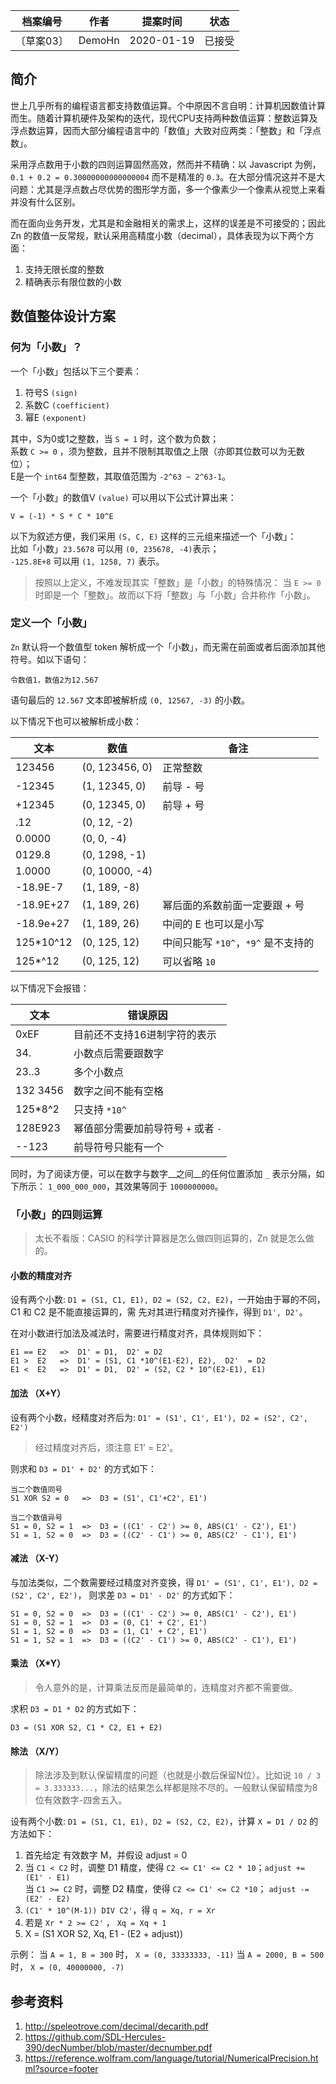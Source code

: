 | 档案编号| 作者| 提案时间 | 状态 |
|:----:|:----:|:----:|:----:|
|〔草案03〕| DemoHn | 2020-01-19| 已接受 |

## 简介

世上几乎所有的编程语言都支持数值运算。个中原因不言自明：计算机因数值计算而生。随着计算机硬件及架构的迭代，现代CPU支持两种数值运算：整数运算及浮点数运算，因而大部分编程语言中的「数值」大致对应两类：「整数」和「浮点数」。

采用浮点数用于小数的四则运算固然高效，然而并不精确：以 Javascript 为例， `0.1 + 0.2 = 0.30000000000000004` 而不是精准的 `0.3`。在大部分情况这并不是大问题：尤其是浮点数占尽优势的图形学方面，多一个像素少一个像素从视觉上来看并没有什么区别。

而在面向业务开发，尤其是和金融相关的需求上，这样的误差是不可接受的；因此 Zn 的数值一反常规，默认采用高精度小数（decimal），具体表现为以下两个方面：

1. 支持无限长度的整数
2. 精确表示有限位数的小数

## 数值整体设计方案

### 何为「小数」？

一个「小数」包括以下三个要素：
1. 符号S `(sign)`
2. 系数C `(coefficient)`
3. 幂E `(exponent)`

其中，S为0或1之整数，当 `S = 1` 时，这个数为负数；  
    系数 `C >= 0` ，须为整数，且并不限制其取值之上限（亦即其位数可以为无数位）；  
    E是一个 `int64` 型整数，其取值范围为 `-2^63 ~ 2^63-1`。   

一个「小数」的数值V `(value)` 可以用以下公式计算出来：
```
V = (-1) * S * C * 10^E
```

以下为叙述方便，我们采用 `(S, C, E)` 这样的三元组来描述一个「小数」：  
比如「小数」`23.5678` 可以用 `(0, 235678, -4)`表示；  
`-125.8E+8` 可以用 `(1, 1258, 7)` 表示。

> 按照以上定义，不难发现其实「整数」是「小数」的特殊情况： 当 `E >= 0` 时即是一个「整数」。故而以下将「整数」与「小数」合并称作「小数」。

### 定义一个「小数」

`Zn` 默认将一个数值型 token 解析成一个「小数」，而无需在前面或者后面添加其他符号。如以下语句：

```
令数值1，数值2为12.567
```
语句最后的 `12.567` 文本即被解析成 `(0, 12567, -3)` 的小数。

以下情况下也可以被解析成小数：

|  文本 |      数值     |   备注  |
| ------ | ------------- | --------- |
| 123456 | (0, 123456, 0)| 正常整数 |
| -12345 | (1, 12345, 0)| 前导 - 号 |
| +12345 | (0, 12345, 0)| 前导 + 号 |
| .12 | (0, 12, -2)|
| 0.0000 | (0, 0, -4)|
| 0129.8 | (0, 1298, -1) |
| 1.0000 | (0, 10000, -4) |
| -18.9E-7 | (1, 189, -8) |
| -18.9E+27 | (1, 189, 26) | 幂后面的系数前面一定要跟 + 号 |
| -18.9e+27 | (1, 189, 26) | 中间的 E 也可以是小写 |
| 125*10^12 | (0, 125, 12) | 中间只能写 `*10^`，`*9^` 是不支持的 |
| 125*^12 | (0, 125, 12) | 可以省略 `10` |

以下情况下会报错：

| 文本 | 错误原因 |
| ------ | ------------- |
| 0xEF | 目前还不支持16进制字符的表示 |
| 34. | 小数点后需要跟数字 |
| 23..3 | 多个小数点 |
| 132 3456 | 数字之间不能有空格 |
| 125*8^2 | 只支持 `*10^` |
| 128E923| 幂值部分需要加前导符号 `+` 或者 `-` |
| --123 | 前导符号只能有一个 |

同时，为了阅读方便，可以在数字与数字__之间__的任何位置添加 `_` 表示分隔，如下所示： `1_000_000_000`，其效果等同于 `1000000000`。

### 「小数」的四则运算
> 太长不看版：CASIO 的科学计算器是怎么做四则运算的，Zn 就是怎么做的。

#### 小数的精度对齐

设有两个小数: `D1 = (S1, C1, E1), D2 = (S2, C2, E2)`，一开始由于幂的不同，C1 和 C2 是不能直接运算的，需
先对其进行精度对齐操作，得到 `D1', D2'`。

在对小数进行加法及减法时，需要进行精度对齐，具体规则如下：
```
E1 == E2   =>  D1' = D1,  D2' = D2
E1 >  E2   =>  D1' = (S1, C1 *10^(E1-E2), E2),  D2'  = D2
E1 <  E2   =>  D1' = D1,  D2' = (S2, C2 * 10^(E2-E1), E1)
```

#### __加法 （X+Y）__

设有两个小数，经精度对齐后为: `D1' = (S1', C1', E1'), D2 = (S2', C2', E2')`

> 经过精度对齐后，须注意 E1' = E2'。

则求和 `D3 = D1' + D2'` 的方式如下：

```
当二个数值同号
S1 XOR S2 = 0   =>  D3 = (S1', C1'+C2', E1')

当二个数值异号
S1 = 0, S2 = 1  =>  D3 = ((C1' - C2') >= 0, ABS(C1' - C2'), E1')
S1 = 1, S2 = 0  =>  D3 = ((C2' - C1') >= 0, ABS(C2' - C1'), E1')
```

#### __减法 （X-Y）__

与加法类似，二个数需要经过精度对齐变换，得 `D1' = (S1', C1', E1'), D2 = (S2', C2', E2')`，
则求差 `D3 = D1' - D2'` 的方式如下：

```
S1 = 0, S2 = 0  =>  D3 = ((C1' - C2') >= 0, ABS(C1' - C2'), E1')
S1 = 0, S2 = 1  =>  D3 = (0, C1' + C2', E1')
S1 = 1, S2 = 0  =>  D3 = (1, C1' + C2', E1')
S1 = 1, S2 = 1  =>  D3 = ((C2' - C1') >= 0, ABS(C2' - C1'), E1')
```

#### __乘法 （X*Y）__

> 令人意外的是，计算乘法反而是最简单的，连精度对齐都不需要做。

求积 `D3 = D1 * D2` 的方式如下：

```
D3 = (S1 XOR S2, C1 * C2, E1 + E2)
```

#### __除法 （X/Y）__

> 除法涉及到默认保留精度的问题（也就是小数后保留N位）。比如说 `10 / 3 = 3.333333...`，除法的结果怎么样都是除不尽的。一般默认保留精度为8位有效数字-四舍五入。

设有两个小数: `D1 = (S1, C1, E1), D2 = (S2, C2, E2)`，计算 `X = D1 / D2` 的方法如下：

1. 首先给定 有效数字 M，并假设 adjust = 0
2. 当 `C1 < C2` 时，调整 D1 精度，使得 `C2 <= C1' <= C2 * 10`；`adjust += (E1' - E1) `  
当 `C1 >= C2` 时，调整 D2 精度，使得 `C2 <= C1' <= C2 *10`； `adjust -= (E2' - E2)`
3. `(C1' * 10^(M-1)) DIV C2'`，得 `q = Xq, r = Xr`
4. 若是 `Xr * 2 >= C2'` ， `Xq = Xq + 1`
5. X = (S1 XOR S2, Xq, E1 - (E2 + adjust))

示例： 当 `A = 1, B = 300` 时， `X = (0, 33333333, -11)`
当 `A = 2000, B = 500` 时， `X = (0, 40000000, -7)`


## 参考资料
1. http://speleotrove.com/decimal/decarith.pdf
2. https://github.com/SDL-Hercules-390/decNumber/blob/master/decnumber.pdf
3. https://reference.wolfram.com/language/tutorial/NumericalPrecision.html?source=footer